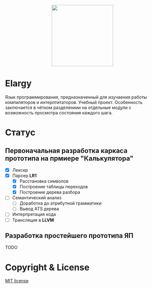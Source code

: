 <p align="center">
  <a href="#"><img src="https://i.imgur.com/MNS07wJ.png?1" height="200"></a>
</p>

# Elargy
Язык программирования, предназначенный для изучаения работы компиляторов и интерптитаторов. Учебный проект. Особенность заключается в чётком разделениии на отдельные модули с возможность просмотра состояния каждого шага.

# Статус

## Первоначальная разработка каркаса прототипа на прмиере "Калькулятора"
- [x] Лексер
- [x] Парсер **LR1**
  - [x] Расстановка символов
  - [x] Построение таблицы переходов
  - [x] Построение дерева разбора
- [ ] Семантический анализ
  - [ ] Доработка до атрибутной грамматики
  - [ ] Вывод ATS дерева
- [ ] Интерпретация кода
- [ ] Трансляция в **LLVM**

## Разработка простейшего прототипа ЯП

TODO

# Copyright & License
[MIT license](LICENSE)
